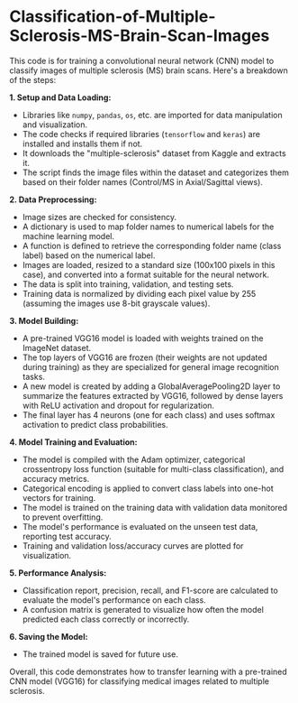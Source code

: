 # Classification-of-Multiple-Sclerosis-MS-Brain-Scan-Images

This code is for training a convolutional neural network (CNN) model to classify images of multiple sclerosis (MS) brain scans. Here's a breakdown of the steps:

**1. Setup and Data Loading:**
   - Libraries like `numpy`, `pandas`, `os`, etc. are imported for data manipulation and visualization.
   - The code checks if required libraries (`tensorflow` and `keras`) are installed and installs them if not.
   - It downloads the "multiple-sclerosis" dataset from Kaggle and extracts it.
   - The script finds the image files within the dataset and categorizes them based on their folder names (Control/MS in Axial/Sagittal views).

**2. Data Preprocessing:**
   - Image sizes are checked for consistency. 
   - A dictionary is used to map folder names to numerical labels for the machine learning model. 
   - A function is defined to retrieve the corresponding folder name (class label) based on the numerical label.
   - Images are loaded, resized to a standard size (100x100 pixels in this case), and converted into a format suitable for the neural network.
   - The data is split into training, validation, and testing sets.
   - Training data is normalized by dividing each pixel value by 255 (assuming the images use 8-bit grayscale values).

**3. Model Building:**
   - A pre-trained VGG16 model is loaded with weights trained on the ImageNet dataset. 
   - The top layers of VGG16 are frozen (their weights are not updated during training) as they are specialized for general image recognition tasks.
   - A new model is created by adding a GlobalAveragePooling2D layer to summarize the features extracted by VGG16, followed by dense layers with ReLU activation and dropout for regularization.
   - The final layer has 4 neurons (one for each class) and uses softmax activation to predict class probabilities.

**4. Model Training and Evaluation:**
   - The model is compiled with the Adam optimizer, categorical crossentropy loss function (suitable for multi-class classification), and accuracy metrics.
   - Categorical encoding is applied to convert class labels into one-hot vectors for training.
   - The model is trained on the training data with validation data monitored to prevent overfitting.
   - The model's performance is evaluated on the unseen test data, reporting test accuracy.
   - Training and validation loss/accuracy curves are plotted for visualization.

**5. Performance Analysis:**
   - Classification report, precision, recall, and F1-score are calculated to evaluate the model's performance on each class.
   - A confusion matrix is generated to visualize how often the model predicted each class correctly or incorrectly.

**6. Saving the Model:**
   - The trained model is saved for future use.

Overall, this code demonstrates how to transfer learning with a pre-trained CNN model (VGG16) for classifying medical images related to multiple sclerosis.
